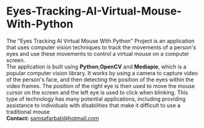 # Eyes-Tracking-AI-Virtual-Mouse-With-Python
The "Eyes Tracking AI Virtual Mouse With Python"  Project is an application that uses computer vision techniques to track the movements of a person's eyes and use these movements to control a virtual mouse on a computer screen. <br>
The application is built using **Python**,**OpenCV** and **Mediapie**, which is a popular computer vision library. It works by using a camera to capture video of the person's face, and then detecting the position of the eyes within the video frames. The position of the right eye is then used to move the mouse cursor on the screen and the left eye is used to click when blinking. This type of technology has many potential applications, including providing assistance to individuals with disabilities that make it difficult to use a traditional mouse <br>
**Contact:** samsafarbati@hotmail.com
